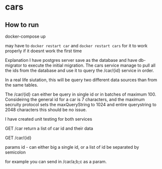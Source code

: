 # cars

## How to run


docker-compose up

may have to `docker restart car` and `docker restart cars` for it to work properly if it doesnt work the first time

Explanation
I have postgres server save as the database and have db-migrator to execute the initial migration. The cars service manage to pull all the ids from the database and use it to query the /car/{id} service in order. 

In a real life siutation, this will be query two different data sources than from the same tables.

The /car/{id} can either be query in single id or in batches of maximum 100. Consideirng the general id for a car is 7 characters, and the maximum secruity protocol sets the maxQueryString to 1024 and entire querystring to 2048 characters this should be no issue. 

I have created unit testing for both services


GET /car
return a list of car id and their data

GET /car/{id}

params id - can either big a single id, or a list of id be separated by semicolon

for example you can send in /car/a;b;c as a param.

